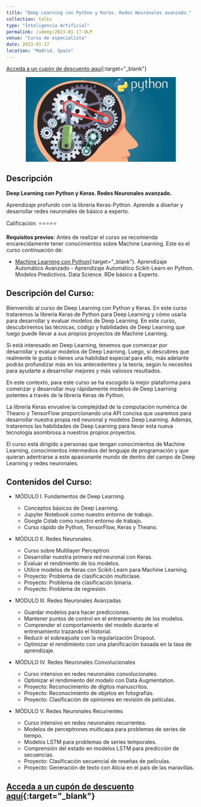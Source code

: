 ```yaml
---
title: "Deep Learning con Python y Keras. Redes Neuronales avanzado."
collection: talks
type: "Inteligencia Artificial"
permalink: /udemy/2023-01-17-DLP
venue: "Curso de especialista"
date: 2023-01-17
location: "Madrid, Spain"
---
```


[Acceda a un cupón de descuento aquí](https://www.udemy.com/course/deep-learning-con-keras/?couponCode=JUN_2023){:target="_blank"}

<div>
<p align = "center">
<img src="/images/courses/DL-Python.jpg" alt="Deep Learning con Python" width="400">
</p>
</div>

## Descripción

<b>Deep Learning con Python y Keras. Redes Neuronales avanzado.</b>

Aprendizaje profundo con la librería Keras-Python. Aprende a diseñar y desarrollar redes neuronales de básico a experto.

Calificación: ⭐⭐⭐⭐⭐

<b>Requisitos previos</b>: Antes de realizar el curso se recomienda encarecidamente tener conocimientos sobre Machine Learning. Este es el curso continuación de:
- [Machine Learning con Python](https://www.udemy.com/course/machine-learning-con-python-aprendizaje-automatico-avanzado/?couponCode=JUN_2023){:target="_blank"}. Aprendizaje Automático Avanzado - Aprendizaje Automático Scikit-Learn en Python. Modelos Predictivos. Data Science. RDe básico a Experto.

## Descripción del Curso:

Bienvenido al curso de Deep Learning con Python y Keras. En este curso trataremos la librería Keras de Python para Deep Learning y cómo usarla para desarrollar y evaluar modelos de Deep Learning. En este curso, descubriremos las técnicas, código y habilidades de Deep Learning que luego puede llevar a sus propios proyectos de Machine Learning.

Si está interesado en Deep Learning, tenemos que comenzar por desarrollar y evaluar modelos de Deep Learning. Luego, si descubres que realmente le gusta o tienes una habilidad especial para ello, más adelante podrás profundizar más en los antecedentes y la teoría, según lo necesites para ayudarte a desarrollar mejores y más valiosos resultados.

En este contexto, para este curso se ha escogido la mejor plataforma para comenzar y desarrollar muy rápidamente modelos de Deep Learning potentes a través de la librería Keras de Python.

La librería Keras envuelve la complejidad de la computación numérica de Theano y TensorFlow proporcionando una API concisa que usaremos para desarrollar nuestra propia red neuronal y modelos Deep Learning. Además, trataremos las habilidades de Deep Learning para llevar esta nueva tecnología asombrosa a nuestros propios proyectos.

El curso  está dirigido a personas que tengan conocimientos de Machine Learning, conocimientos intermedios del lenguaje de programación y que quieran adentrarse a este apasionante mundo de dentro del campo de Deep Learning y redes neuronales.

## Contenidos del Curso:

- MÓDULO I. Fundamentos de Deep Learning.
    - Conceptos básicos de Deep Learning.
    - Jupyter Notebook como nuestro entorno de trabajo.
    - Google Colab como nuestro entorno de trabajo.
    - Curso rápido de Python, TensorFlow, Keras y Theano.

- MÓDULO II. Redes Neuronales.
    - Curso sobre Multilayer Perceptron
    - Desarrollar nuestra primera red neuronal con Keras.
    - Evaluar el rendimiento de los modelos.
    - Utilice modelos de Keras con Scikit-Learn para Machine Learning.
    - Proyecto: Problema de clasificación multiclase.
    - Proyecto: Problema de clasificación binaria.
    - Proyecto: Problema de regresión.

- MODULO III. Redes Neuronales Avanzadas
    - Guardar modelos para hacer predicciones.
    - Mantener puntos de control en el entrenamiento de los modelos.
    - Comprender el comportamiento del modelo durante el entrenamiento trazando el historial.
    - Reducir el sobreajuste con la regularización Dropout.
    - Optimizar el rendimiento con una planificación basada en la tasa de aprendizaje.

- MÓDULO IV. Redes Neuronales Convolucionales
    - Curso intensivo en redes neuronales convolucionales.
    - Optimizar el rendimiento del modelo con Data Augmentation.
    - Proyecto: Reconocimiento de dígitos manuscritos.
    - Proyecto: Reconocimiento de objetos en fotografías.
    - Proyecto: Clasificación de opiniones en revisión de películas.

- MÓDULO V. Redes Neuronales Recurrentes
    - Curso intensivo en redes neuronales recurrentes.
    - Modelos de perceptrones multicapa para problemas de series de tiempo.
    - Modelos LSTM para problemas de series temporales.
    - Comprensión del estado en modelos LSTM para predicción de secuencias.
    - Proyecto: Clasificación secuencial de reseñas de películas.
    - Proyecto: Generación de texto con Alicia en el país de las maravillas.


## [Acceda a un cupón de descuento aquí](https://www.udemy.com/course/deep-learning-con-keras/?couponCode=JUN_2023){:target="_blank"}

